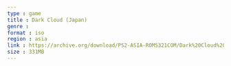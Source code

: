 ```yaml
---
type : game
title : Dark Cloud (Japan)
genre : 
format : iso
region : asia
link : https://archive.org/download/PS2-ASIA-ROMS321COM/Dark%20Cloud%20%28Japan%29.7z
size : 331MB
---
```

